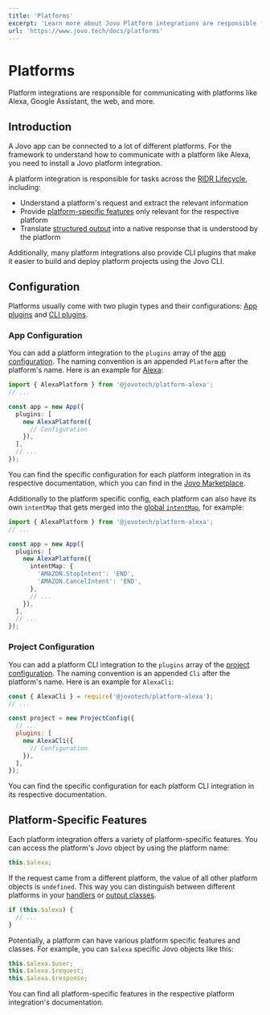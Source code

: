```yaml
---
title: 'Platforms'
excerpt: 'Learn more about Jovo Platform integrations are responsible for communicating with platforms like Alexa, Google Assistant, the web, and more.'
url: 'https://www.jovo.tech/docs/platforms'
---
```


# Platforms

Platform integrations are responsible for communicating with platforms like Alexa, Google Assistant, the web, and more.

## Introduction

A Jovo app can be connected to a lot of different platforms. For the framework to understand how to communicate with a platform like Alexa, you need to install a Jovo platform integration.

A platform integration is responsible for tasks across the [RIDR Lifecycle](./ridr-lifecycle.md), including:

- Understand a platform's request and extract the relevant information
- Provide [platform-specific features](#platform-specific-features) only relevant for the respective platform
- Translate [structured output](./output.md) into a native response that is understood by the platform

Additionally, many platform integrations also provide CLI plugins that make it easier to build and deploy platform projects using the Jovo CLI.

## Configuration

Platforms usually come with two plugin types and their configurations: [App plugins](#app-configuration) and [CLI plugins](#project-configuration).

### App Configuration

You can add a platform integration to the `plugins` array of the [app configuration](./app-config.md). The naming convention is an appended `Platform` after the platform's name. Here is an example for [Alexa](https://www.jovo.tech/marketplace/platform-alexa):

```typescript
import { AlexaPlatform } from '@jovotech/platform-alexa';
// ...

const app = new App({
  plugins: [
    new AlexaPlatform({
      // Configuration
    }),
  ],
  // ...
});
```

You can find the specific configuration for each platform integration in its respective documentation, which you can find in the [Jovo Marketplace](https://www.jovo.tech/marketplace).

Additionally to the platform specific config, each platform can also have its own `intentMap` that gets merged into the [global `intentMap`](https://www.jovo.tech/docs/app-config#intentmap), for example:

```typescript
import { AlexaPlatform } from '@jovotech/platform-alexa';
// ...

const app = new App({
  plugins: [
    new AlexaPlatform({
      intentMap: {
        'AMAZON.StopIntent': 'END',
        'AMAZON.CancelIntent': 'END',
      },
      // ...
    }),
  ],
  // ...
});
```

### Project Configuration

You can add a platform CLI integration to the `plugins` array of the [project configuration](./project-config.md). The naming convention is an appended `Cli` after the platform's name. Here is an example for `AlexaCli`:

```js
const { AlexaCli } = require('@jovotech/platform-alexa');
// ...

const project = new ProjectConfig({
  // ...
  plugins: [
    new AlexaCli({
      // Configuration
    }),
  ],
});
```

You can find the specific configuration for each platform CLI integration in its respective documentation.

## Platform-Specific Features

Each platform integration offers a variety of platform-specific features. You can access the platform's Jovo object by using the platform name:

```typescript
this.$alexa;
```

If the request came from a different platform, the value of all other platform objects is `undefined`. This way you can distinguish between different platforms in your [handlers](./handlers.md) or [output classes](./output.md).

```typescript
if (this.$alexa) {
  // ...
}
```

Potentially, a platform can have various platform specific features and classes. For example, you can `$alexa` specific Jovo objects like this:

```typescript
this.$alexa.$user;
this.$alexa.$request;
this.$alexa.$response;
```

You can find all platform-specific features in the respective platform integration's documentation.

